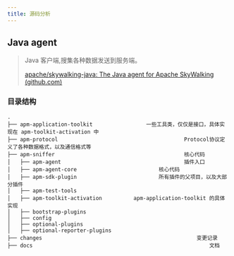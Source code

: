 ```yaml
---
title: 源码分析
---
```


## Java agent

> Java 客户端,搜集各种数据发送到服务端。
>
> [apache/skywalking-java: The Java agent for Apache SkyWalking (github.com)](https://github.com/apache/skywalking-java)

### 目录结构

```
.
├── apm-application-toolkit  				一些工具类，仅仅是接口，具体实现在 apm-toolkit-activation 中
├── apm-protocol										Protocol协议定义了各种数据格式，以及通信格式等
├── apm-sniffer											核心代码
│   ├── apm-agent										插件入口
│   ├── apm-agent-core							核心代码
│   ├── apm-sdk-plugin							所有插件的父项目，以及大部分插件
│   ├── apm-test-tools							
│   ├── apm-toolkit-activation			apm-application-toolkit 的具体实现
│   ├── bootstrap-plugins
│   ├── config
│   ├── optional-plugins
│   ├── optional-reporter-plugins
├── changes													变更记录
├── docs														文档

```

